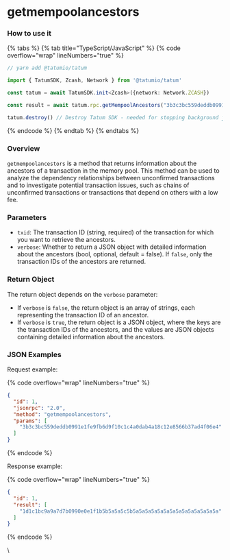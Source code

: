 # getmempoolancestors

### How to use it

{% tabs %}
{% tab title="TypeScript/JavaScript" %}
{% code overflow="wrap" lineNumbers="true" %}
```typescript
// yarn add @tatumio/tatum

import { TatumSDK, Zcash, Network } from '@tatumio/tatum'

const tatum = await TatumSDK.init<Zcash>({network: Network.ZCASH})

const result = await tatum.rpc.getMempoolAncestors("3b3c3bc559deddb0991e1fe9fb6d9f10c1c4a0dab4a18c12e8566b37ad4f06e4")

tatum.destroy() // Destroy Tatum SDK - needed for stopping background jobs
```
{% endcode %}
{% endtab %}
{% endtabs %}

### Overview

`getmempoolancestors` is a method that returns information about the ancestors of a transaction in the memory pool. This method can be used to analyze the dependency relationships between unconfirmed transactions and to investigate potential transaction issues, such as chains of unconfirmed transactions or transactions that depend on others with a low fee.

### Parameters

* `txid`: The transaction ID (string, required) of the transaction for which you want to retrieve the ancestors.
* `verbose`: Whether to return a JSON object with detailed information about the ancestors (bool, optional, default = false). If `false`, only the transaction IDs of the ancestors are returned.

### Return Object

The return object depends on the `verbose` parameter:

* If `verbose` is `false`, the return object is an array of strings, each representing the transaction ID of an ancestor.
* If `verbose` is `true`, the return object is a JSON object, where the keys are the transaction IDs of the ancestors, and the values are JSON objects containing detailed information about the ancestors.

### JSON Examples

Request example:

{% code overflow="wrap" lineNumbers="true" %}
```json
{
  "id": 1,
  "jsonrpc": "2.0",
  "method": "getmempoolancestors",
  "params": [
    "3b3c3bc559deddb0991e1fe9fb6d9f10c1c4a0dab4a18c12e8566b37ad4f06e4"
  ]
}

```
{% endcode %}

Response example:

{% code overflow="wrap" lineNumbers="true" %}
```json
{
  "id": 1,
  "result": [
    "1d1c1bc9a9a7d7b0990e0e1f1b5b5a5a5c5b5a5a5a5a5a5a5a5a5a5a5a5a5a5a"
  ]
}

```
{% endcode %}

\
